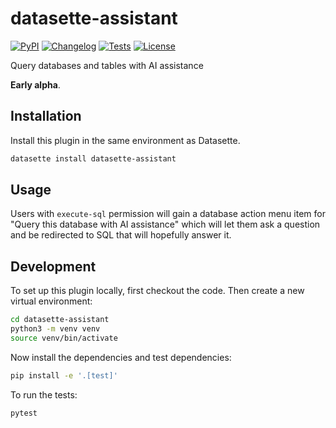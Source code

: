 # datasette-assistant

[![PyPI](https://img.shields.io/pypi/v/datasette-assistant.svg)](https://pypi.org/project/datasette-assistant/)
[![Changelog](https://img.shields.io/github/v/release/datasette/datasette-assistant?include_prereleases&label=changelog)](https://github.com/datasette/datasette-assistant/releases)
[![Tests](https://github.com/datasette/datasette-assistant/actions/workflows/test.yml/badge.svg)](https://github.com/datasette/datasette-assistant/actions/workflows/test.yml)
[![License](https://img.shields.io/badge/license-Apache%202.0-blue.svg)](https://github.com/datasette/datasette-assistant/blob/main/LICENSE)

Query databases and tables with AI assistance

**Early alpha**.

## Installation

Install this plugin in the same environment as Datasette.
```bash
datasette install datasette-assistant
```
## Usage

Users with `execute-sql` permission will gain a database action menu item for "Query this database with AI assistance" which will let them ask a question and be redirected to SQL that will hopefully answer it.

## Development

To set up this plugin locally, first checkout the code. Then create a new virtual environment:
```bash
cd datasette-assistant
python3 -m venv venv
source venv/bin/activate
```
Now install the dependencies and test dependencies:
```bash
pip install -e '.[test]'
```
To run the tests:
```bash
pytest
```
